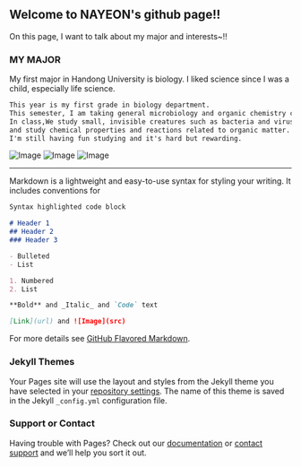 ## Welcome to NAYEON's github page!!

On this page, I want to talk about my major and interests~!!

### MY MAJOR

My first major in Handong University is biology. 
I liked science since I was a child, especially life science.

```markdown
This year is my first grade in biology department.
This semester, I am taking general microbiology and organic chemistry classes out of biology classes.
In class,We study small, invisible creatures such as bacteria and viruses, 
and study chemical properties and reactions related to organic matter. 
I'm still having fun studying and it's hard but rewarding.
```
![Image](https://cdn.pixabay.com/photo/2018/12/22/13/18/dna-3889611__340.jpg)
![Image](https://cdn.pixabay.com/photo/2018/12/22/13/18/dna-3889611__340.jpg)
![Image](https://cdn.pixabay.com/photo/2018/12/22/13/18/dna-3889611__340.jpg)

-----------------------------------

Markdown is a lightweight and easy-to-use syntax for styling your writing. It includes conventions for

```markdown
Syntax highlighted code block

# Header 1
## Header 2
### Header 3

- Bulleted
- List

1. Numbered
2. List

**Bold** and _Italic_ and `Code` text

[Link](url) and ![Image](src)
```
For more details see [GitHub Flavored Markdown](https://guides.github.com/features/mastering-markdown/).

### Jekyll Themes

Your Pages site will use the layout and styles from the Jekyll theme you have selected in your [repository settings](https://github.com/nykim00/nykim00.github.io/settings). The name of this theme is saved in the Jekyll `_config.yml` configuration file.

### Support or Contact

Having trouble with Pages? Check out our [documentation](https://help.github.com/categories/github-pages-basics/) or [contact support](https://github.com/contact) and we’ll help you sort it out.
